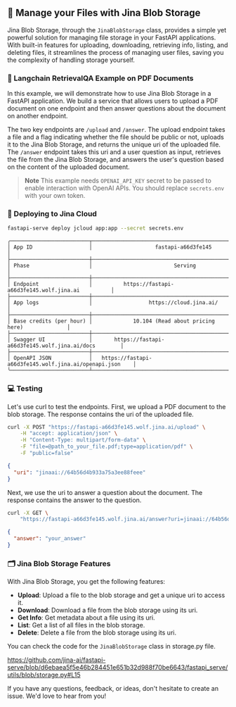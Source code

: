 ## 📁 Manage your Files with Jina Blob Storage

Jina Blob Storage, through the `JinaBlobStorage` class, provides a simple yet powerful solution for managing file storage in your FastAPI applications. With built-in features for uploading, downloading, retrieving info, listing, and deleting files, it streamlines the process of managing user files, saving you the complexity of handling storage yourself.

### 🧠 Langchain RetrievalQA Example on PDF Documents

In this example, we will demonstrate how to use Jina Blob Storage in a FastAPI application. We build a service that allows users to upload a PDF document on one endpoint and then answer questions about the document on another endpoint.

The two key endpoints are `/upload` and `/answer`. The upload endpoint takes a file and a flag indicating whether the file should be public or not, uploads it to the Jina Blob Storage, and returns the unique uri of the uploaded file. The `/answer` endpoint takes this uri and a user question as input, retrieves the file from the Jina Blob Storage, and answers the user's question based on the content of the uploaded document.


> **Note**
> This example needs `OPENAI_API_KEY` secret to be passed to enable interaction with OpenAI APIs. You should replace `secrets.env` with your own token.


### 🚀 Deploying to Jina Cloud

```bash
fastapi-serve deploy jcloud app:app --secret secrets.env
```

```text
╭─────────────────────────┬───────────────────────────────────────────────────────────╮
│ App ID                  │                    fastapi-a66d3fe145                     │
├─────────────────────────┼───────────────────────────────────────────────────────────┤
│ Phase                   │                          Serving                          │
├─────────────────────────┼───────────────────────────────────────────────────────────┤
│ Endpoint                │          https://fastapi-a66d3fe145.wolf.jina.ai          │
├─────────────────────────┼───────────────────────────────────────────────────────────┤
│ App logs                │                  https://cloud.jina.ai/                   │
├─────────────────────────┼───────────────────────────────────────────────────────────┤
│ Base credits (per hour) │             10.104 (Read about pricing here)              │
├─────────────────────────┼───────────────────────────────────────────────────────────┤
│ Swagger UI              │       https://fastapi-a66d3fe145.wolf.jina.ai/docs        │
├─────────────────────────┼───────────────────────────────────────────────────────────┤
│ OpenAPI JSON            │   https://fastapi-a66d3fe145.wolf.jina.ai/openapi.json    │
╰─────────────────────────┴───────────────────────────────────────────────────────────╯
```

### 💻 Testing

Let's use curl to test the endpoints. First, we upload a PDF document to the blob storage. The response contains the uri of the uploaded file.

```bash
curl -X POST "https://fastapi-a66d3fe145.wolf.jina.ai/upload" \
    -H "accept: application/json" \
    -H "Content-Type: multipart/form-data" \
    -F "file=@path_to_your_file.pdf;type=application/pdf" \
    -F "public=false"
```

```json
{
  "uri": "jinaai://64b56d4b933a75a3ee88feee"
}
```

Next, we use the uri to answer a question about the document. The response contains the answer to the question.

```bash
curl -X GET \
    "https://fastapi-a66d3fe145.wolf.jina.ai/answer?uri=jinaai://64b56d4b933a75a3ee88feee&question=your_question"
```

```json
{
  "answer": "your_answer"
}
```


### 🗂️ Jina Blob Storage Features

With Jina Blob Storage, you get the following features:

- **Upload**: Upload a file to the blob storage and get a unique uri to access it.
- **Download**: Download a file from the blob storage using its uri.
- **Get Info**: Get metadata about a file using its uri.
- **List**: Get a list of all files in the blob storage.
- **Delete**: Delete a file from the blob storage using its uri.

You can check the code for the `JinaBlobStorage` class in storage.py file. 

https://github.com/jina-ai/fastapi-serve/blob/d6ebaea5f5e46b284451e651b32d988f70be6643/fastapi_serve/utils/blob/storage.py#L15

If you have any questions, feedback, or ideas, don't hesitate to create an issue. We'd love to hear from you!
